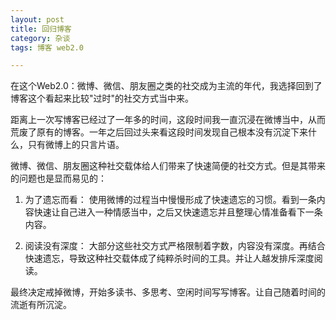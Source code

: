 ```yaml
---
layout: post
title: 回归博客
category: 杂谈
tags: 博客 web2.0

---
```

在这个Web2.0：微博、微信、朋友圈之类的社交成为主流的年代，我选择回到了博客这个看起来比较"过时"的社交方式当中来。

距离上一次写博客已经过了一年多的时间，这段时间我一直沉浸在微博当中，从而荒废了原有的博客。一年之后回过头来看这段时间发现自己根本没有沉淀下来什么，只有微博上的只言片语。

微博、微信、朋友圈这种社交载体给人们带来了快速简便的社交方式。但是其带来的问题也是显而易见的：

1. 为了遗忘而看： 使用微博的过程当中慢慢形成了快速遗忘的习惯。看到一条内容快速让自己进入一种情感当中，之后又快速遗忘并且整理心情准备看下一条内容。

2. 阅读没有深度： 大部分这些社交方式严格限制着字数，内容没有深度。再结合快速遗忘，导致这种社交载体成了纯粹杀时间的工具。并让人越发排斥深度阅读。


最终决定戒掉微博，开始多读书、多思考、空闲时间写写博客。让自己随着时间的流逝有所沉淀。
